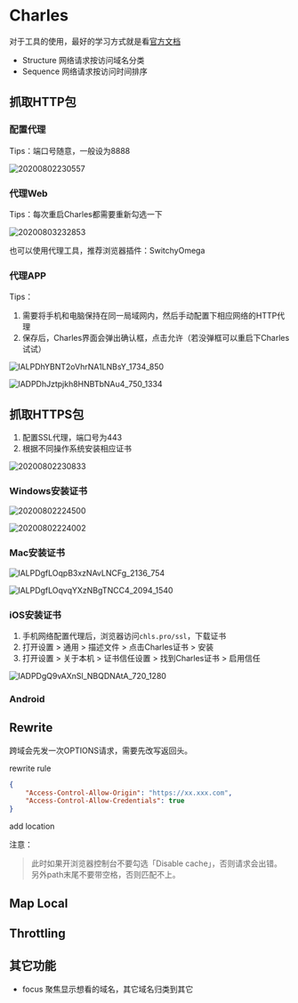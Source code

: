 # Charles

对于工具的使用，最好的学习方式就是看[官方文档](https://www.charlesproxy.com/documentation/tools/)

- Structure 网络请求按访问域名分类
- Sequence 网络请求按访问时间排序

## 抓取HTTP包

### 配置代理

Tips：端口号随意，一般设为8888

![20200802230557](http://image.zuoright.com/20200802230557.png)

### 代理Web

Tips：每次重启Charles都需要重新勾选一下

![20200803232853](http://image.zuoright.com/20200803232853.png)

也可以使用代理工具，推荐浏览器插件：SwitchyOmega

### 代理APP

Tips：

1. 需要将手机和电脑保持在同一局域网内，然后手动配置下相应网络的HTTP代理
2. 保存后，Charles界面会弹出确认框，点击允许（若没弹框可以重启下Charles试试）

![lALPDhYBNT2oVhrNA1LNBsY_1734_850](http://image.zuoright.com/lALPDhYBNT2oVhrNA1LNBsY_1734_850.png)

![lADPDhJztpjkh8HNBTbNAu4_750_1334](http://image.zuoright.com/lADPDhJztpjkh8HNBTbNAu4_750_1334.jpg)

## 抓取HTTPS包

1. 配置SSL代理，端口号为443
2. 根据不同操作系统安装相应证书

![20200802230833](http://image.zuoright.com/20200802230833.png)

### Windows安装证书

![20200802224500](http://image.zuoright.com/20200802224500.png)

![20200802224002](http://image.zuoright.com/20200802224002.png)

### Mac安装证书

![lALPDgfLOqpB3xzNAvLNCFg_2136_754](http://image.zuoright.com/lALPDgfLOqpB3xzNAvLNCFg_2136_754.png)

![lALPDgfLOqvqYXzNBgTNCC4_2094_1540](http://image.zuoright.com/lALPDgfLOqvqYXzNBgTNCC4_2094_1540.png)

### iOS安装证书

1. 手机网络配置代理后，浏览器访问`chls.pro/ssl`，下载证书
2. 打开设置 > 通用 > 描述文件 > 点击Charles证书 > 安装
3. 打开设置 > 关于本机 > 证书信任设置 > 找到Charles证书 > 启用信任

![lADPDgQ9vAXnSl_NBQDNAtA_720_1280](http://image.zuoright.com/lADPDgQ9vAXnSl_NBQDNAtA_720_1280.jpg)

### Android

## Rewrite

跨域会先发一次OPTIONS请求，需要先改写返回头。

rewrite rule

```json
{
    "Access-Control-Allow-Origin": "https://xx.xxx.com",
    "Access-Control-Allow-Credentials": true
}
```

add location

注意：
> 此时如果开浏览器控制台不要勾选「Disable cache」，否则请求会出错。  
> 另外path末尾不要带空格，否则匹配不上。

## Map Local

## Throttling

## 其它功能

- focus 聚焦显示想看的域名，其它域名归类到其它

